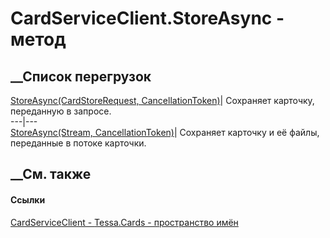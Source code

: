 # CardServiceClient.StoreAsync - метод
##  __Список перегрузок
[StoreAsync(CardStoreRequest,
CancellationToken)](M_Tessa_Cards_CardServiceClient_StoreAsync_1.htm)|
Сохраняет карточку, переданную в запросе.  
---|---  
[StoreAsync(Stream,
CancellationToken)](M_Tessa_Cards_CardServiceClient_StoreAsync.htm)| Сохраняет
карточку и её файлы, переданные в потоке карточки.  
##  __См. также
#### Ссылки
[CardServiceClient - ](T_Tessa_Cards_CardServiceClient.htm)
[Tessa.Cards - пространство имён](N_Tessa_Cards.htm)
